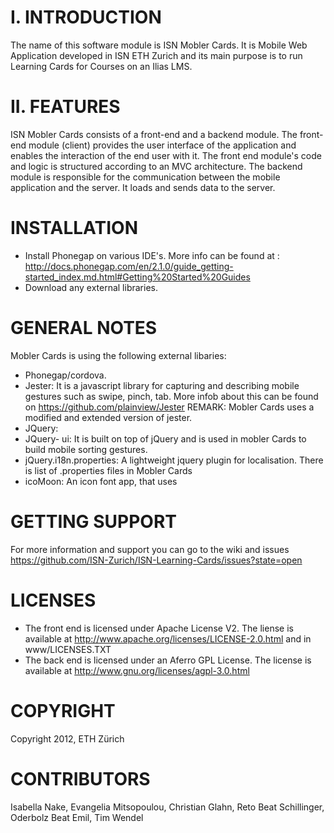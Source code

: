 I. INTRODUCTION 
===============

The name of this software module is ISN Mobler Cards. It is Mobile Web Application developed in ISN ETH Zurich and its main purpose is to run Learning Cards for Courses on an Ilias LMS. 


II. FEATURES
============

ISN Mobler Cards consists of a front-end and a backend module. The front-end module (client) provides the user interface of the application and enables the interaction of the end user with it.
The front end module's code and logic is structured according to an MVC architecture. The backend module is responsible for the communication between the mobile application and the server. 
It loads and sends data to the server.


INSTALLATION
=================

- Install Phonegap on various IDE's. More info can be found at : http://docs.phonegap.com/en/2.1.0/guide_getting-started_index.md.html#Getting%20Started%20Guides
- Download any external libraries.


GENERAL NOTES
=============

Mobler Cards is using the following external libaries:

- Phonegap/cordova.
- Jester: It is a javascript library for capturing and describing mobile gestures such as swipe, pinch, tab. More infob about
          this can be found on https://github.com/plainview/Jester REMARK: Mobler Cards uses a modified  and extended version of jester.
- JQuery:
- JQuery- ui: It is built on top of jQuery and is used in mobler Cards to build mobile sorting gestures.
- jQuery.i18n.properties: A lightweight jquery plugin for localisation. There is list of .properties files in Mobler Cards
- icoMoon: An icon font app, that uses

GETTING SUPPORT
===============

For more information and support you can go to the wiki and issues https://github.com/ISN-Zurich/ISN-Learning-Cards/issues?state=open


LICENSES
========

- The front end is licensed under  Apache License V2. The liense is available at http://www.apache.org/licenses/LICENSE-2.0.html and in www/LICENSES.TXT
- The back end is licensed under an Aferro GPL License. The license is available at http://www.gnu.org/licenses/agpl-3.0.html

COPYRIGHT
=========

Copyright 2012, ETH Zürich 


CONTRIBUTORS
=============

Isabella Nake, Evangelia Mitsopoulou, Christian Glahn, Reto Beat Schillinger, Oderbolz Beat Emil, Tim Wendel



